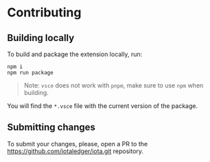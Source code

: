 # Contributing

## Building locally

To build and package the extension locally, run:

```shell
npm i
npm run package
```

> Note: `vsce` does not work with `pnpm`, make sure to use `npm` when building.

You will find the `*.vsce` file with the current version of the package.

## Submitting changes

To submit your changes, please, open a PR to the https://github.com/iotaledger/iota.git repository.
